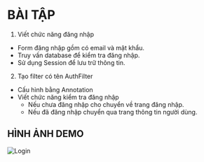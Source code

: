 # BÀI TẬP
1. Viết chức năng đăng nhập
- Form đăng nhập gồm có email và mật khẩu.
- Truy vấn database để kiểm tra đăng nhập.
- Sử dụng Session để lưu trữ thông tin.
2. Tạo filter có tên AuthFilter
- Cấu hình bằng Annotation
- Viết chức năng kiểm tra đăng nhập
    - Nếu chưa đăng nhập cho chuyển về trang đăng nhập.
    - Nếu đã đăng nhập chuyển qua trang thông tin người dùng.
## HÌNH ẢNH DEMO
![Login](https://media-exp1.licdn.com/dms/image/C5622AQEyHTQ-PkK3Rg/feedshare-shrink_2048_1536/0/1658993917439?e=1661990400&v=beta&t=B6VKAfkF8vcT2UBBqhQfGOFJ7Y1c8_a7U_Ttqmr2wyQ)
